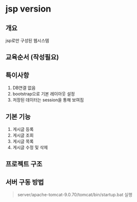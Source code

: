 # jsp version

## 개요

jsp로만 구성된 웹시스템

## 교육순서 (작성필요)

## 특이사항

1. DB연결 없음
2. bootstrap으로 기본 레이아웃 설정
3. 저장된 데이터는 session을 통해 보여짐

## 기본 기능

1. 게시글 등록
2. 게시글 조회
3. 게시글 목록
4. 게시글 수정 및 삭제

## 프로젝트 구조

## 서버 구동 방법

> server/apache-tomcat-9.0.70/tomcat/bin/startup.bat 실행

